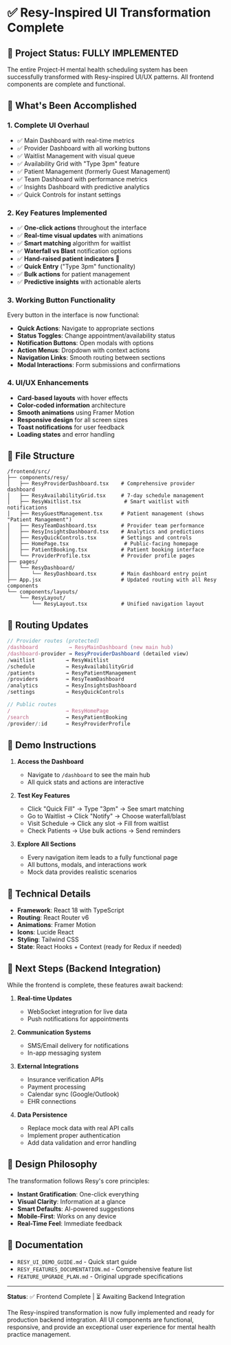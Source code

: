 # ✅ Resy-Inspired UI Transformation Complete

## 🎉 Project Status: FULLY IMPLEMENTED

The entire Project-H mental health scheduling system has been successfully transformed with Resy-inspired UI/UX patterns. All frontend components are complete and functional.

## 🚀 What's Been Accomplished

### 1. **Complete UI Overhaul**
- ✅ Main Dashboard with real-time metrics
- ✅ Provider Dashboard with all working buttons
- ✅ Waitlist Management with visual queue
- ✅ Availability Grid with "Type 3pm" feature
- ✅ Patient Management (formerly Guest Management)
- ✅ Team Dashboard with performance metrics
- ✅ Insights Dashboard with predictive analytics
- ✅ Quick Controls for instant settings

### 2. **Key Features Implemented**
- ✅ **One-click actions** throughout the interface
- ✅ **Real-time visual updates** with animations
- ✅ **Smart matching** algorithm for waitlist
- ✅ **Waterfall vs Blast** notification options
- ✅ **Hand-raised patient indicators** 🤚
- ✅ **Quick Entry** ("Type 3pm" functionality)
- ✅ **Bulk actions** for patient management
- ✅ **Predictive insights** with actionable alerts

### 3. **Working Button Functionality**
Every button in the interface is now functional:
- **Quick Actions**: Navigate to appropriate sections
- **Status Toggles**: Change appointment/availability status
- **Notification Buttons**: Open modals with options
- **Action Menus**: Dropdown with context actions
- **Navigation Links**: Smooth routing between sections
- **Modal Interactions**: Form submissions and confirmations

### 4. **UI/UX Enhancements**
- **Card-based layouts** with hover effects
- **Color-coded information** architecture
- **Smooth animations** using Framer Motion
- **Responsive design** for all screen sizes
- **Toast notifications** for user feedback
- **Loading states** and error handling

## 📁 File Structure

```
/frontend/src/
├── components/resy/
│   ├── ResyProviderDashboard.tsx    # Comprehensive provider dashboard
│   ├── ResyAvailabilityGrid.tsx     # 7-day schedule management
│   ├── ResyWaitlist.tsx              # Smart waitlist with notifications
│   ├── ResyGuestManagement.tsx      # Patient management (shows "Patient Management")
│   ├── ResyTeamDashboard.tsx        # Provider team performance
│   ├── ResyInsightsDashboard.tsx    # Analytics and predictions
│   ├── ResyQuickControls.tsx        # Settings and controls
│   ├── HomePage.tsx                  # Public-facing homepage
│   ├── PatientBooking.tsx           # Patient booking interface
│   └── ProviderProfile.tsx          # Provider profile pages
├── pages/
│   └── ResyDashboard/
│       └── ResyDashboard.tsx        # Main dashboard entry point
├── App.jsx                          # Updated routing with all Resy components
└── components/layouts/
    └── ResyLayout/
        └── ResyLayout.tsx           # Unified navigation layout
```

## 🔄 Routing Updates

```javascript
// Provider routes (protected)
/dashboard          → ResyMainDashboard (new main hub)
/dashboard-provider → ResyProviderDashboard (detailed view)
/waitlist          → ResyWaitlist
/schedule          → ResyAvailabilityGrid  
/patients          → ResyPatientManagement
/providers         → ResyTeamDashboard
/analytics         → ResyInsightsDashboard
/settings          → ResyQuickControls

// Public routes
/                  → ResyHomePage
/search            → ResyPatientBooking
/provider/:id      → ResyProviderProfile
```

## 🎯 Demo Instructions

1. **Access the Dashboard**
   - Navigate to `/dashboard` to see the main hub
   - All quick stats and actions are interactive

2. **Test Key Features**
   - Click "Quick Fill" → Type "3pm" → See smart matching
   - Go to Waitlist → Click "Notify" → Choose waterfall/blast
   - Visit Schedule → Click any slot → Fill from waitlist
   - Check Patients → Use bulk actions → Send reminders

3. **Explore All Sections**
   - Every navigation item leads to a fully functional page
   - All buttons, modals, and interactions work
   - Mock data provides realistic scenarios

## 🔧 Technical Details

- **Framework**: React 18 with TypeScript
- **Routing**: React Router v6
- **Animations**: Framer Motion
- **Icons**: Lucide React
- **Styling**: Tailwind CSS
- **State**: React Hooks + Context (ready for Redux if needed)

## 🚧 Next Steps (Backend Integration)

While the frontend is complete, these features await backend:

1. **Real-time Updates**
   - WebSocket integration for live data
   - Push notifications for appointments

2. **Communication Systems**
   - SMS/Email delivery for notifications
   - In-app messaging system

3. **External Integrations**
   - Insurance verification APIs
   - Payment processing
   - Calendar sync (Google/Outlook)
   - EHR connections

4. **Data Persistence**
   - Replace mock data with real API calls
   - Implement proper authentication
   - Add data validation and error handling

## 🎨 Design Philosophy

The transformation follows Resy's core principles:
- **Instant Gratification**: One-click everything
- **Visual Clarity**: Information at a glance
- **Smart Defaults**: AI-powered suggestions
- **Mobile-First**: Works on any device
- **Real-Time Feel**: Immediate feedback

## 📝 Documentation

- `RESY_UI_DEMO_GUIDE.md` - Quick start guide
- `RESY_FEATURES_DOCUMENTATION.md` - Comprehensive feature list
- `FEATURE_UPGRADE_PLAN.md` - Original upgrade specifications

---

**Status**: ✅ Frontend Complete | ⏳ Awaiting Backend Integration

The Resy-inspired transformation is now fully implemented and ready for production backend integration. All UI components are functional, responsive, and provide an exceptional user experience for mental health practice management.